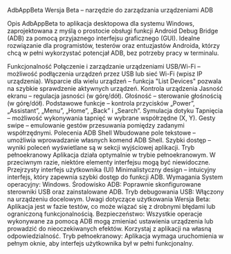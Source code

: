 AdbAppBeta
Wersja Beta – narzędzie do zarządzania urządzeniami ADB

Opis
AdbAppBeta to aplikacja desktopowa dla systemu Windows, zaprojektowana z myślą o prostocie obsługi funkcji Android Debug Bridge (ADB) za pomocą przyjaznego interfejsu graficznego (GUI). Idealne rozwiązanie dla programistów, testerów oraz entuzjastów Androida, którzy chcą w pełni wykorzystać potencjał ADB, bez potrzeby pracy w terminalu.

Funkcjonalność
Połączenie i zarządzanie urządzeniami
USB/Wi-Fi – możliwość podłączenia urządzeń przez USB lub sieć Wi-Fi (wpisz IP urządzenia).
Wsparcie dla wielu urządzeń – funkcja "List Devices" pozwala na szybkie sprawdzenie aktywnych urządzeń.
Kontrola urządzenia
Jasność ekranu – regulacja jasności (w górę/dół).
Głośność – sterowanie głośnością (w górę/dół).
Podstawowe funkcje – kontrola przycisków „Power”, „Assistant”, „Menu”, „Home”, „Back” i „Search”.
Symulacja dotyku
Tapnięcia – możliwość wykonywania tapnięć w wybrane współrzędne (X, Y).
Gesty swipe – emulowanie gestów przesuwania pomiędzy zadanymi współrzędnymi.
Polecenia ADB Shell
Wbudowane pole tekstowe – umożliwia wprowadzanie własnych komend ADB Shell.
Szybki dostęp – wyniki poleceń wyświetlane są w sekcji wyjściowej aplikacji.
Tryb pełnoekranowy
Aplikacja działa optymalnie w trybie pełnoekranowym. W przeciwnym razie, niektóre elementy interfejsu mogą być niewidoczne.
Przejrzysty interfejs użytkownika (UI)
Minimalistyczny design – intuicyjny interfejs, który zapewnia szybki dostęp do funkcji ADB.
Wymagania
System operacyjny: Windows.
Środowisko ADB: Poprawnie skonfigurowane sterowniki USB oraz zainstalowane ADB.
Tryb debugowania USB: Włączony na urządzeniu docelowym.
Uwagi dotyczące użytkowania
Wersja Beta: Aplikacja jest w fazie testów, co może wiązać się z drobnymi błędami lub ograniczoną funkcjonalnością.
Bezpieczeństwo: Wszystkie operacje wykonywane za pomocą ADB mogą zmieniać ustawienia urządzenia lub prowadzić do nieoczekiwanych efektów. Korzystaj z aplikacji na własną odpowiedzialność.
Tryb pełnoekranowy: Aplikacja wymaga uruchomienia w pełnym oknie, aby interfejs użytkownika był w pełni funkcjonalny.
